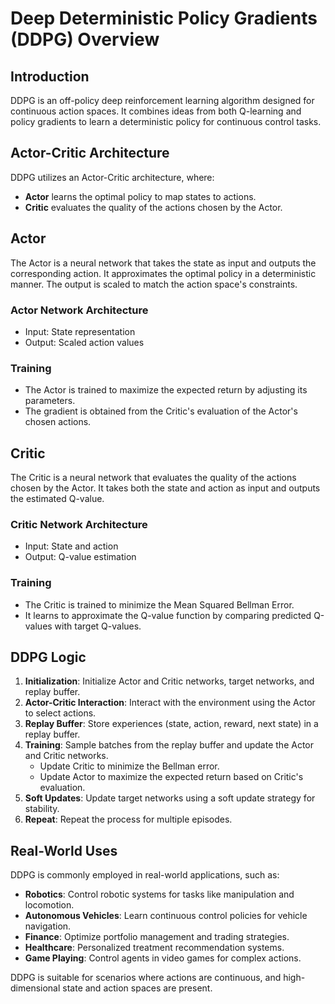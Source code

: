 # Deep Deterministic Policy Gradients (DDPG) Overview

## Introduction
DDPG is an off-policy deep reinforcement learning algorithm designed for continuous action spaces. It combines ideas from both Q-learning and policy gradients to learn a deterministic policy for continuous control tasks.

## Actor-Critic Architecture
DDPG utilizes an Actor-Critic architecture, where:
- **Actor** learns the optimal policy to map states to actions.
- **Critic** evaluates the quality of the actions chosen by the Actor.

## Actor
The Actor is a neural network that takes the state as input and outputs the corresponding action. It approximates the optimal policy in a deterministic manner. The output is scaled to match the action space's constraints.

### Actor Network Architecture
- Input: State representation
- Output: Scaled action values

### Training
- The Actor is trained to maximize the expected return by adjusting its parameters.
- The gradient is obtained from the Critic's evaluation of the Actor's chosen actions.

## Critic
The Critic is a neural network that evaluates the quality of the actions chosen by the Actor. It takes both the state and action as input and outputs the estimated Q-value.

### Critic Network Architecture
- Input: State and action
- Output: Q-value estimation

### Training
- The Critic is trained to minimize the Mean Squared Bellman Error.
- It learns to approximate the Q-value function by comparing predicted Q-values with target Q-values.

## DDPG Logic
1. **Initialization**: Initialize Actor and Critic networks, target networks, and replay buffer.
2. **Actor-Critic Interaction**: Interact with the environment using the Actor to select actions.
3. **Replay Buffer**: Store experiences (state, action, reward, next state) in a replay buffer.
4. **Training**: Sample batches from the replay buffer and update the Actor and Critic networks.
   - Update Critic to minimize the Bellman error.
   - Update Actor to maximize the expected return based on Critic's evaluation.
5. **Soft Updates**: Update target networks using a soft update strategy for stability.
6. **Repeat**: Repeat the process for multiple episodes.

## Real-World Uses
DDPG is commonly employed in real-world applications, such as:
- **Robotics**: Control robotic systems for tasks like manipulation and locomotion.
- **Autonomous Vehicles**: Learn continuous control policies for vehicle navigation.
- **Finance**: Optimize portfolio management and trading strategies.
- **Healthcare**: Personalized treatment recommendation systems.
- **Game Playing**: Control agents in video games for complex actions.

DDPG is suitable for scenarios where actions are continuous, and high-dimensional state and action spaces are present.

